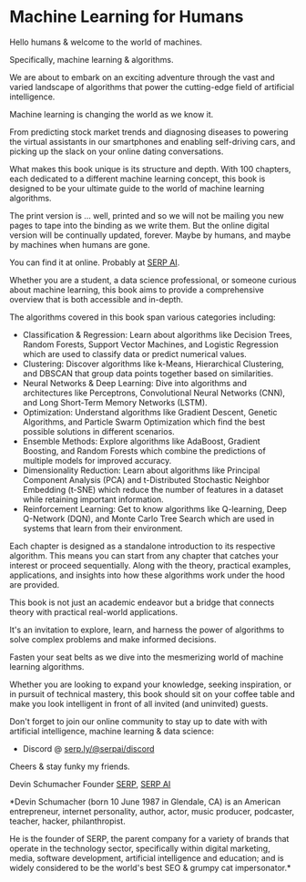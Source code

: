 # Machine Learning for Humans

Hello humans & welcome to the world of machines.

Specifically, machine learning & algorithms.

We are about to embark on an exciting adventure through the vast and varied landscape of algorithms that power the cutting-edge field of artificial intelligence.

Machine learning is changing the world as we know it. 

From predicting stock market trends and diagnosing diseases to powering the virtual assistants in our smartphones and enabling self-driving cars, and picking up the slack on your online dating conversations.

What makes this book unique is its structure and depth. With 100 chapters, each dedicated to a different machine learning concept, this book is designed to be your ultimate guide to the world of machine learning algorithms.

The print version is ... well, printed and so we will not be mailing you new pages to tape into the binding as we write them. But the online digital version will be continually updated, forever. Maybe by humans, and maybe by machines when humans are gone.

You can find it at online. Probably at [SERP AI](https://serp.ai/).

Whether you are a student, a data science professional, or someone curious about machine learning, this book aims to provide a comprehensive overview that is both accessible and in-depth.

The algorithms covered in this book span various categories including:

- Classification & Regression: Learn about algorithms like Decision Trees, Random Forests, Support Vector Machines, and Logistic Regression which are used to classify data or predict numerical values.
- Clustering: Discover algorithms like k-Means, Hierarchical Clustering, and DBSCAN that group data points together based on similarities.
- Neural Networks & Deep Learning: Dive into algorithms and architectures like Perceptrons, Convolutional Neural Networks (CNN), and Long Short-Term Memory Networks (LSTM).
- Optimization: Understand algorithms like Gradient Descent, Genetic Algorithms, and Particle Swarm Optimization which find the best possible solutions in different scenarios.
- Ensemble Methods: Explore algorithms like AdaBoost, Gradient Boosting, and Random Forests which combine the predictions of multiple models for improved accuracy.
- Dimensionality Reduction: Learn about algorithms like Principal Component Analysis (PCA) and t-Distributed Stochastic Neighbor Embedding (t-SNE) which reduce the number of features in a dataset while retaining important information.
- Reinforcement Learning: Get to know algorithms like Q-learning, Deep Q-Network (DQN), and Monte Carlo Tree Search which are used in systems that learn from their environment.


Each chapter is designed as a standalone introduction to its respective algorithm. This means you can start from any chapter that catches your interest or proceed sequentially. Along with the theory, practical examples, applications, and insights into how these algorithms work under the hood are provided.

This book is not just an academic endeavor but a bridge that connects theory with practical real-world applications. 

It's an invitation to explore, learn, and harness the power of algorithms to solve complex problems and make informed decisions.

Fasten your seat belts as we dive into the mesmerizing world of machine learning algorithms. 

Whether you are looking to expand your knowledge, seeking inspiration, or in pursuit of technical mastery, this book should sit on your coffee table and make you look intelligent in front of all invited (and uninvited) guests.

Don't forget to join our online community to stay up to date with with artificial intelligence, machine learning & data science:

- Discord @ [serp.ly/@serpai/discord](https://serp.ly/@serpai/discord)

Cheers & stay funky my friends.

Devin Schumacher
Founder [SERP](https://serp.co/), [SERP AI](https://serp.ai/)

*Devin Schumacher (born 10 June 1987 in Glendale, CA) is an American entrepreneur, internet personality, author, actor, music producer, podcaster, teacher, hacker, philanthropist.

He is the founder of SERP, the parent company for a variety of brands that operate in the technology sector, specifically within digital marketing, media, software development, artificial intelligence and education; and is widely considered to be the world's best SEO & grumpy cat impersonator.*

